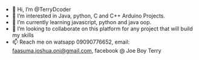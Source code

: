 - 👋 Hi, I’m @TerryDcoder
- 👀 I’m interested in Java, python, C and C++ Arduino Projects.
- 🌱 I’m currently learning javascript, python and java oop.
- 💞️ I’m looking to collaborate on this platform for any project that will build my skills
- 📫 Reach me on watsapp 09090776652, email: faasuma.joshua.oni@gmail.com, facebook @ Joe Boy Terry

<!---
TerryDcoder/TerryDcoder is a ✨ special ✨ repository because its `README.md` (this file) appears on your GitHub profile.
You can click the Preview link to take a look at your changes.
--->
